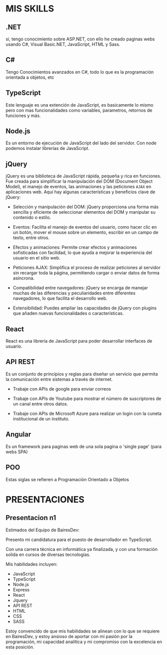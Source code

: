 # MIS SKILLS

## .NET

si, tengo conocimiento sobre ASP.NET, con ello he creado paginas webs usando C#, Visual Basic.NET, JavaScript, HTML y Sass.

## C#

Tengo Conocimientos avanzados en C#, todo lo que es la programación orientada a objetos, etc

## TypeScript

Este lenguaje es una extención de JavaScript, es basicamente lo mismo pero con mas funcionalidades como variables, parametros, retornos de funciones y más.

## Node.js

Es un entorno de ejecución de JavaScript del lado del servidor. Con node podemos instalar librerías de JavaScript.

## jQuery

jQuery es una biblioteca de JavaScript rápida, pequeña y rica en funciones. Fue creada para simplificar la manipulación del DOM (Document Object Model), el manejo de eventos, 
las animaciones y las peticiones `AJAX` en aplicaciones web. Aquí hay algunas características y beneficios clave de jQuery:

- Selección y manipulación del DOM: jQuery proporciona una forma más sencilla y eficiente de seleccionar elementos del DOM y manipular su contenido o estilo.

- Eventos: Facilita el manejo de eventos del usuario, como hacer clic en un botón, mover el mouse sobre un elemento, escribir en un campo de texto, entre otros.

- Efectos y animaciones: Permite crear efectos y animaciones sofisticadas con facilidad, lo que ayuda a mejorar la experiencia del usuario en el sitio web.

- Peticiones AJAX: Simplifica el proceso de realizar peticiones al servidor sin recargar toda la página, permitiendo cargar o enviar datos de forma asíncrona.

- Compatibilidad entre navegadores: jQuery se encarga de manejar muchas de las diferencias y peculiaridades entre diferentes navegadores, lo que facilita el desarrollo web.

- Extensibilidad: Puedes ampliar las capacidades de jQuery con plugins que añaden nuevas funcionalidades o características.

## React

React es una librería de JavaScript para poder desarrollar interfaces de usuario.

## API REST

Es un conjunto de principios y reglas para diseñar un servicio que permita la comunicación entre 
sistemas a través de internet.

- Trabaje con APIs de google para enviar correos

- Trabaje con APIs de Youtube para mostrar el número de suscriptores de un canal entre otros datos.

- Trabaje con APIs de Microsoft Azure para realizar un login con la cuneta institucional de un instituto.

## Angular

Es un framework para paginas web de una sola pagina o 'single page' (para webs SPA)

## POO

Estas siglas se refieren a Programación Orientado a Objetos


# PRESENTACIONES

## Presentacion n1

Estimados del Equipo de BairesDev:

Presento mi candidatura para el puesto de desarrollador en TypeScript.

Con una carrera técnica en informática ya finalizada, y con una formación solida en cursos de diversas tecnologías.

Mis habilidades incluyen:
- JavaScript
- TypeScript
- Node.js
- Express
- React
- Jquery
- API REST
- HTML
- CSS
- SASS

Estoy convencido de que mis habilidades se alinean con lo que se requiere en BairesDev, y estoy ansioso de
aportar con mi pasión por la programación, mi capacidad analítica y mi compromiso con la excelencia en esta posición.
